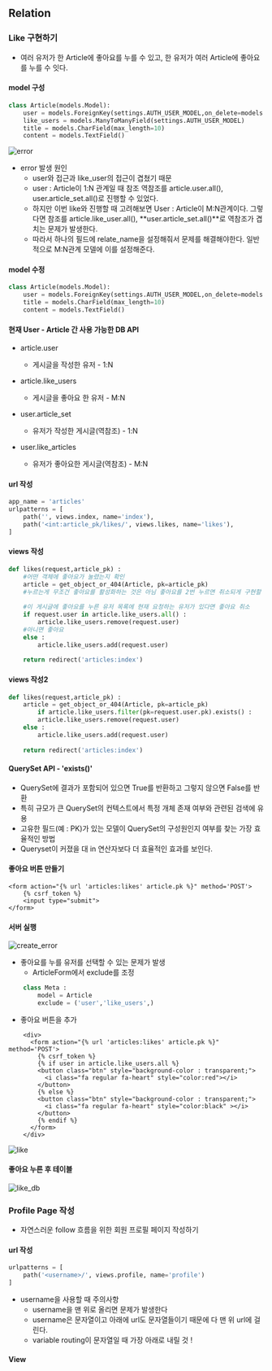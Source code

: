 ## Relation

### Like 구현하기

- 여러 유저가 한 Article에 좋아요를 누를 수 있고, 한 유저가 여러 Article에 좋아요를 누를 수 잇다.

#### model 구성

```python
class Article(models.Model):
    user = models.ForeignKey(settings.AUTH_USER_MODEL,on_delete=models.CASCADE)
    like_users = models.ManyToManyField(settings.AUTH_USER_MODEL)
    title = models.CharField(max_length=10)
    content = models.TextField()
```

![error](django_relation.assets/error.PNG)

- error 발생 원인
  - user와 접근과 like_user의 접근이 겹쳤기 때문
  - user : Article이 1:N 관계일 때 참조 역참조를 article.user.all(), user.article_set.all()로 진행할 수 있었다.
  - 하지만 이번 like와 진행할 때 고려해보면 User : Article이 M:N관계이다. 그렇다면 참조를 article.like_user.all(),  **user.article_set.all()**로 역참조가 겹치는 문제가 발생한다.
  - 따라서 하나의 필드에 relate_name을 설정해줘서 문제를 해결해야한다. 일반적으로 M:N관계 모델에 이를 설정해준다. 

#### model 수정

```python
class Article(models.Model):
    user = models.ForeignKey(settings.AUTH_USER_MODEL,on_delete=models.CASCADE) like_users=models.ManyToManyField(settings.AUTH_USER_MODEL,related_name='like_articles')
    title = models.CharField(max_length=10)
    content = models.TextField()
```

#### 현재 User - Article 간 사용 가능한 DB API

- article.user
  - 게시글을 작성한 유저 - 1:N
- article.like_users
  - 게시글을 좋아요 한 유저 - M:N 
- user.article_set
  - 유저가 작성한 게시글(역참조) - 1:N

- user.like_articles
  - 유저가 좋아요한 게시글(역참조) - M:N

#### url 작성

```python
app_name = 'articles'
urlpatterns = [
    path('', views.index, name='index'),
    path('<int:article_pk/likes/', views.likes, name='likes'),
]

```

#### views 작성

```python
def likes(request,article_pk) :
    #어떤 객체에 좋아요가 눌렸는지 확인
    article = get_object_or_404(Article, pk=article_pk)
    #누르는게 무조건 좋아요를 활성화하는 것은 아님 좋아요를 2번 누르면 취소되게 구현할 수 있음
    
    #이 게시글에 좋아요를 누른 유저 목록에 현재 요청하는 유저가 있다면 좋아요 취소 
    if request.user in article.like_users.all() : 
        article.like_users.remove(request.user)
    #아니면 좋아요
    else :
        article.like_users.add(request.user)
    
    return redirect('articles:index')
```

#### views 작성2 

```python
def likes(request,article_pk) :
    article = get_object_or_404(Article, pk=article_pk)
        if article.like_users.filter(pk=request.user.pk).exists() :
        article.like_users.remove(request.user)
    else :
        article.like_users.add(request.user)
    
    return redirect('articles:index')
```

#### QuerySet API - 'exists()'

- QuerySet에 결과가 포함되어 있으면 True를 반환하고 그렇지 않으면 False를 반환
- 특히 규모가 큰 QuerySet의 컨텍스트에서 특정 개체 존재 여부와 관련된 검색에 유용
- 고유한 필드(예 : PK)가 있는 모델이 QuerySet의 구성원인지 여부를 찾는 가장 효율적인 방법 
- Queryset이 커졌을 대 in 연산자보다 더 효율적인 효과를 보인다. 

#### 좋아요 버튼 만들기

```django
<form action="{% url 'articles:likes' article.pk %}" method='POST'>
    {% csrf_token %}
    <input type="submit">
</form>
```

#### 서버 실행

![create_error](django_relation.assets/create_error.PNG)

- 좋아요를 누를 유저를 선택할 수 있는 문제가 발생 
  - ArticleForm에서 exclude를 조정

```python
    class Meta :
        model = Article
        exclude = ('user','like_users',)
```

- 좋아요 버튼을 추가 

```django
    <div>
      <form action="{% url 'articles:likes' article.pk %}" method='POST'>
        {% csrf_token %}
        {% if user in article.like_users.all %}
        <button class="btn" style="background-color : transparent;">
          <i class="fa regular fa-heart" style="color:red"></i>
        </button>
        {% else %}
        <button class="btn" style="background-color : transparent;">
          <i class="fa regular fa-heart" style="color:black" ></i>
        </button>
        {% endif %}
      </form>
    </div>
```

![like](django_relation.assets/like.PNG)

#### 좋아요 누른 후 테이블

![like_db](django_relation.assets/like_db.PNG)



### Profile Page 작성

- 자연스러운 follow 흐름을 위한 회원 프로필 페이지 작성하기 

#### url 작성

```python
urlpatterns = [
    path('<username>/', views.profile, name='profile')
]
```

- username을 사용할 때 주의사항 
  - username을 맨 위로 올리면 문제가 발생한다 
  - username은 문자열이고 아래에 url도 문자열들이기 때문에 다 맨 위 url에 걸린다. 
  - variable routing이 문자열일 때 가장 아래로 내릴 것 ! 

#### View

